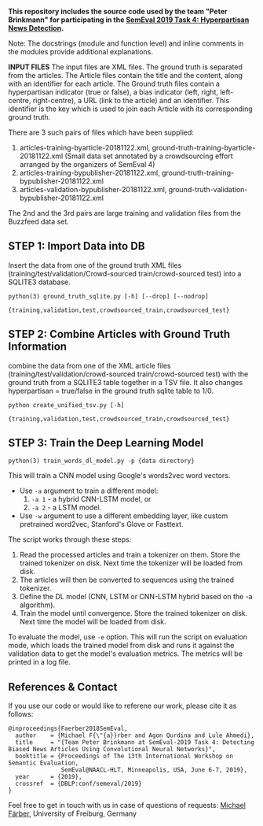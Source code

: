 **This repository includes the source code used by the team "Peter Brinkmann" for participating in the [SemEval 2019 Task 4: Hyperpartisan News Detection](https://webis.de/events/semeval-19/).**

Note: The docstrings (module and function level) and inline comments in the modules provide additional explanations.


**INPUT FILES**
The input files are XML files. The ground truth is separated from the articles.
The Article files contain the title and the content, along with an identifier for each article.
The Ground truth files contain a hyperpartisan indicator (true or false), a bias indicator (left, right, left-centre, right-centre),
a URL (link to the article) and an identifier.
This identifier is the key which is used to join each Article with its corresponding ground truth.

There are 3 such pairs of files which have been supplied:

1. articles-training-byarticle-20181122.xml, ground-truth-training-byarticle-20181122.xml (Small data set annotated by a crowdsourcing effort arranged by the organizers of SemEval 4)
2. articles-training-bypublisher-20181122.xml, ground-truth-training-bypublisher-20181122.xml
3. articles-validation-bypublisher-20181122.xml, ground-truth-validation-bypublisher-20181122.xml

The 2nd and the 3rd pairs are large training and validation files from the Buzzfeed data set.


## STEP 1: Import Data into DB
Insert the data from one of the ground truth XML files (training/test/validation/Crowd-sourced train/crowd-sourced test) into a SQLITE3 database.
```
python(3) ground_truth_sqlite.py [-h] [--drop] [--nodrop]
                  {training,validation,test,crowdsourced_train,crowdsourced_test}
```
## STEP 2: Combine Articles with Ground Truth Information
combine the data from one of the XML article files (training/test/validation/crowd-sourced train/crowd-sourced test)
with the ground truth from a SQLITE3 table together in a TSV file. It also changes hyperpartisan = true/false in the
ground truth sqlite table to 1/0.
```
python create_unified_tsv.py [-h]
                {training,validation,test,crowdsourced_train,crowdsourced_test}
```
## STEP 3: Train the Deep Learning Model
```
python(3) train_words_dl_model.py -p {data directory}
```
This will train a CNN model using Google's words2vec word vectors. 
 - Use `-a` argument to train a different model: 
    1. `-a 1` - a hybrid CNN-LSTM model, or 
    2. `-a 2` - a LSTM model.
 - Use `-w` argument to use a different embedding layer, like custom pretrained word2vec, Stanford's Glove or Fasttext.

The script works through these steps: 
  1. Read the processed articles and train a tokenizer on them. Store the trained tokenizer on disk. Next time the tokenizer will be loaded from disk.
  2. The articles will then be converted to sequences using the trained tokenizer.
  3. Define the DL model (CNN, LSTM or CNN-LSTM hybrid based on the -a algorithm).
  4. Train the model until convergence. Store the trained tokenizer on disk. Next time the model will be loaded from disk.

To evaluate the model, use `-e` option.  This will run the script on evaluation mode, which loads the trained model from disk and runs it against the validation data to get the model's evaluation metrics. The metrics will be printed in a log file.

## References & Contact
If you use our code or would like to referene our work, please cite it as follows:
```
@inproceedings{Faerber2018SemEval,
  author    = {Michael F{\"{a}}rber and Agon Qurdina and Lule Ahmedi},
  title     = "{Team Peter Brinkmann at SemEval-2019 Task 4: Detecting Biased News Articles Using Convolutional Neural Networks}",
  booktitle = {Proceedings of The 13th International Workshop on Semantic Evaluation,
               SemEval@NAACL-HLT, Minneapolis, USA, June 6-7, 2019},
  year      = {2019},
  crossref  = {DBLP:conf/semeval/2019}
}
```
Feel free to get in touch with us in case of questions of requests:
[Michael Färber](http://dbis.informatik.uni-freiburg.de/team/faerber/michael), University of Freiburg, Germany

